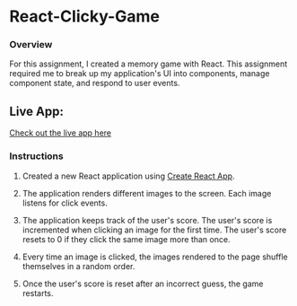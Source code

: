 # React-Clicky-Game

### Overview

For this assignment, I created a memory game with React. This assignment required me to break up my application's UI into components, manage component state, and respond to user events.

## Live App:

[Check out the live app here](https://amandanewton.github.io/ClickyGame/)

### Instructions

1. Created a new React application using [Create React App](https://github.com/facebookincubator/create-react-app).

2. The application renders different images to the screen. Each image listens for click events.

3. The application keeps track of the user's score. The user's score is incremented when clicking an image for the first time. The user's score resets to 0 if they click the same image more than once.

4. Every time an image is clicked, the images rendered to the page shuffle themselves in a random order.

5. Once the user's score is reset after an incorrect guess, the game restarts.

